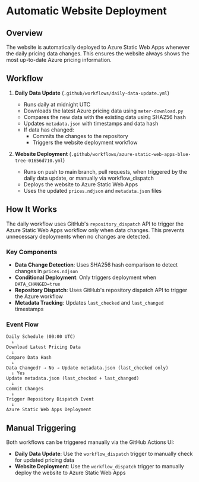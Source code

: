 # Automatic Website Deployment

## Overview

The website is automatically deployed to Azure Static Web Apps whenever the daily pricing data changes. This ensures the website always shows the most up-to-date Azure pricing information.

## Workflow

1. **Daily Data Update** (`.github/workflows/daily-data-update.yml`)
   - Runs daily at midnight UTC
   - Downloads the latest Azure pricing data using `meter-download.py`
   - Compares the new data with the existing data using SHA256 hash
   - Updates `metadata.json` with timestamps and data hash
   - If data has changed:
     - Commits the changes to the repository
     - Triggers the website deployment workflow

2. **Website Deployment** (`.github/workflows/azure-static-web-apps-blue-tree-01656d710.yml`)
   - Runs on push to main branch, pull requests, when triggered by the daily data update, or manually via workflow_dispatch
   - Deploys the website to Azure Static Web Apps
   - Uses the updated `prices.ndjson` and `metadata.json` files

## How It Works

The daily workflow uses GitHub's `repository_dispatch` API to trigger the Azure Static Web Apps workflow only when data changes. This prevents unnecessary deployments when no changes are detected.

### Key Components

- **Data Change Detection**: Uses SHA256 hash comparison to detect changes in `prices.ndjson`
- **Conditional Deployment**: Only triggers deployment when `DATA_CHANGED=true`
- **Repository Dispatch**: Uses GitHub's repository dispatch API to trigger the Azure workflow
- **Metadata Tracking**: Updates `last_checked` and `last_changed` timestamps

### Event Flow

```
Daily Schedule (00:00 UTC)
  ↓
Download Latest Pricing Data
  ↓
Compare Data Hash
  ↓
Data Changed? → No → Update metadata.json (last_checked only)
  ↓ Yes
Update metadata.json (last_checked + last_changed)
  ↓
Commit Changes
  ↓
Trigger Repository Dispatch Event
  ↓
Azure Static Web Apps Deployment
```

## Manual Triggering

Both workflows can be triggered manually via the GitHub Actions UI:
- **Daily Data Update**: Use the `workflow_dispatch` trigger to manually check for updated pricing data
- **Website Deployment**: Use the `workflow_dispatch` trigger to manually deploy the website to Azure Static Web Apps